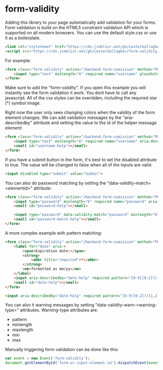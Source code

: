 # form-validity

Adding this library to your page automatically add validation for your forms. Form validation is build on the HTML5 constraint validation API which is supported on all modern browsers.
You can use the default style.css or use it as a boilerplate.
```html 
<link rel="stylesheet" href="https://cdn.jsdelivr.net/gh/LesterGallagher/form-validity/style.css">
<script src="https://cdn.jsdelivr.net/gh/LesterGallagher/form-validity/form-validity.min.js">
```

For example:
```html
<form class="form-validity" action="/backend-form-sumission" method="POST">
    <input type="text" minlength="6" required name="username" placeholder="username">
</form>
```
Make sure to add the "form-validity". If you open this example you will instantly see the form validation it work. You dont have to call any javascript. All of the css styles can be overidden, including the required star (*) symbol image. 

Right now the user only sees changing colors when the validity of the form element changes. We can add validation messages by the "aria-describedby" attribute and setting the value to the id of the helper message element:

```html
<form class="form-validity" action="/backend-form-sumission" method="POST">
    <input type="text" minlength="6" required name="username" aria-describedby="username-help" placeholder="username">
    <small id="username-help"></small>
</form>
```

If you have a submit button in the form, it's best to set the disabled attribute to true. The value will be changed to false when all of the inputs are valid.
```html
<input disabled type="submit" value="Submit">
```

You can also do password matching by setting the "data-validity-match=&lt;elementid&gt;" attribute:
```html
<form class="form-validity" action="/backend-form-sumission" method="POST">
    <input type="password" minlength="6" required name="password" aria-describedby="password-help" placeholder="password">
    <small id="password-help"></small>

    <input type="password" data-validity-match="password" minlength="6" required aria-describedby="password-match-help" placeholder="confirm password">
    <small id="password-match-help"></small>
</form>
```

A more complex example with pattern matching:
```html
<form class="form-validity" action="/backend-form-sumission" method="POST">
    <label for="date" aria->
        <span>Expiration date:</span>
        <strong>
            <abbr title="required">*</abbr>
        </strong>
        <em>formatted as mm/yy</em>
    </label>
    <input aria-describedby="date-help" required pattern="[0-9][0-2]?/[1,2][9,0][0-9]{2}" type="text" id="date" name="expiration">
    <small id="date-help"></small>
</form>

<input aria-describedby="date-help" required pattern="[0-9][0-2]?/[1,2][9,0][0-9]{2}" type="text" id="date" name="expiration">
```

You can also it warning messages by setting "data-validity-warn-&lt;warning-type&gt;" attributes. Warning-type attributes are:
* pattern
* minlength
* maxlength
* min
* max

Manually triggering form validation can be done like this:
```javascript
var event = new Event('form-validity');
document.getElementById('form-or-input-element-id').dispatchEvent(event);
```
